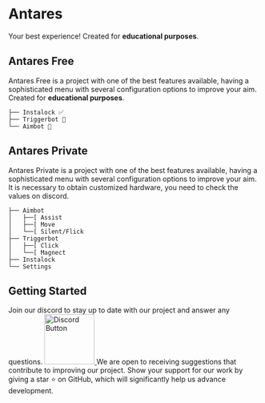 # Antares

Your best experience!
Created for **educational purposes**.


## Antares Free

Antares Free is a project with one of the best features available, having a sophisticated menu with several configuration options to improve your aim.
Created for **educational purposes**.

```
├── Instalock ✅
├── Triggerbot 🫃
└── Aimbot 🫃
```

## Antares Private

Antares Private is a project with one of the best features available, having a sophisticated menu with several configuration options to improve your aim.
It is necessary to obtain customized hardware, you need to check the values on discord.

```
├── Aimbot
│   ├──[ Assist
│   ├──[ Move
│   └──[ Silent/Flick
├── Triggerbot
│   ├──[ Click
│   └──[ Magnect
├── Instalock
└── Settings
```

## Getting Started

Join our discord to stay up to date with our project and answer any questions.
<a href="https://discord.gg/Z34hwhSPBk">
    <img src="https://www.svgrepo.com/show/353655/discord-icon.svg" alt="Discord Button" width="100" heigth="30">
</a>
We are open to receiving suggestions that contribute to improving our project. Show your support for our work by giving a star ⭐️ on GitHub, which will significantly help us advance development.
